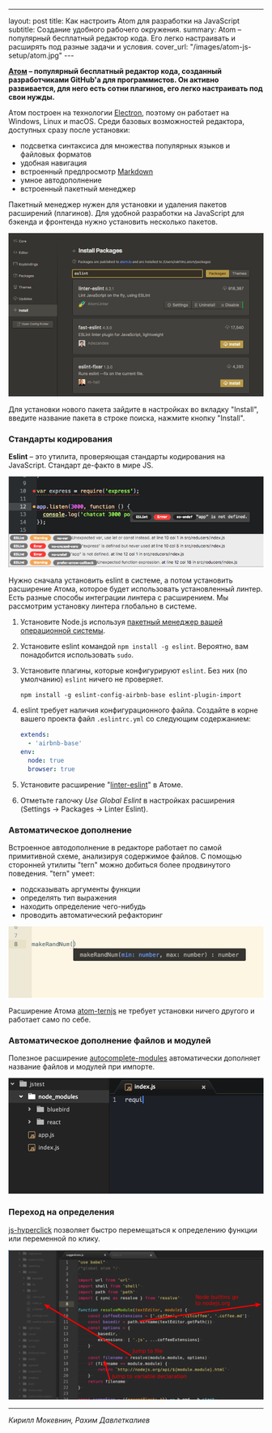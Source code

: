 
---
layout: post
title: Как настроить Atom для разработки на JavaScript
subtitle: Создание удобного рабочего окружения.
summary: Atom – популярный бесплатный редактор кода. Его легко настраивать и расширять под разные задачи и условия.
cover_url: "/images/atom-js-setup/atom.jpg" ---

**[Атом](https://atom.io/) – популярный бесплатный редактор кода, созданный разработчиками GitHub'а для программистов. Он активно развивается, для него есть сотни плагинов, его легко настраивать под свои нужды.**

Атом построен на технологии [Electron](https://electron.atom.io/), поэтому он работает на Windows, Linux и macOS. Среди базовых возможностей редактора, доступных сразу после установки:

- подсветка синтаксиса для множества популярных языков и файловых форматов
- удобная навигация
- встроенный предпросмотр [Markdown](/markdown)
- умное автодополнение
- встроенный пакетный менеджер

Пакетный менеджер нужен для установки и удаления пакетов расширений (плагинов). Для удобной разработки на JavaScript для бэкенда и фронтенда нужно установить несколько пакетов.

![install package in atom](/images/atom-js-setup/eslint.png)

Для установки нового пакета зайдите в настройках во вкладку "Install", введите название пакета в строке поиска, нажмите кнопку "Install".

### Стандарты кодирования

**Eslint** – это утилита, проверяющая стандарты кодирования на JavaScript. Стандарт де-факто в мире JS. 

![eslint atom](/images/atom-js-setup/eslint-atom.png)

Нужно сначала установить eslint в системе, а потом установить расширение Атома, которое будет использовать установленный линтер. Есть разные способы интеграции линтера с расширением. Мы рассмотрим установку линтера глобально в системе.

1. Установите Node.js используя [пакетный менеджер вашей операционной системы](https://nodejs.org/en/download/package-manager/). 
2. Установите eslint командой `npm install -g eslint`. Вероятно, вам понадобится использовать `sudo`.
3. Установите плагины, которые конфигурируют `eslint`. Без них (по умолчанию) `eslint` ничего не проверяет.
	```shell
	npm install -g eslint-config-airbnb-base eslint-plugin-import
	```
1. eslint требует наличия конфигурационного файла. Создайте в корне вашего проекта файл `.eslintrc.yml` со следующим содержанием:

	```yml
	extends:
	  - 'airbnb-base'
	env:
	  node: true
	  browser: true
	```
1. Установите расширение "[linter-eslint](https://atom.io/packages/linter-eslint)" в Атоме.
1. Отметьте галочку *Use Global Eslint* в настройках расширения (Settings -> Packages -> Linter Eslint).

### Автоматическое дополнение

Встроенное автодополнение в редакторе работает по самой примитивной схеме, анализируя содержимое файлов. С помощью сторонней утилиты "tern" можно добиться более продвинутого поведения. "tern" умеет:

- подсказывать аргументы функции
- определять тип выражения
- находить определение чего-нибудь
- проводить автоматический рефакторинг

![tern js](/images/atom-js-setup/tern.png)

Расширение Атома [atom-ternjs](atom-ternjs) не требует установки ничего другого и работает само по себе.

### Автоматическое дополнение файлов и модулей

Полезное расширение [autocomplete-modules](https://atom.io/packages/autocomplete-modules) автоматически дополняет название файлов и модулей при импорте.

![autocomplete-modules](/images/atom-js-setup/autocomplete-modules.gif)

### Переход на определения

[js-hyperclick](https://atom.io/packages/js-hyperclick) позволяет быстро перемещаться к определению функции или переменной по клику.

![js-hyperclick](/images/atom-js-setup/js_hyperclick.png)

---

*Кирилл Мокевнин, Рахим Давлеткалиев*
